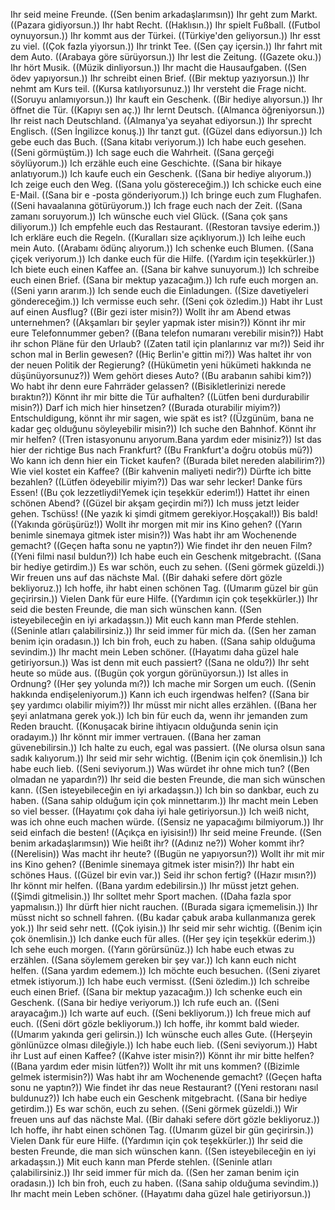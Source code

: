 Ihr seid meine Freunde. ((Sen benim arkadaşlarımsın))
Ihr geht zum Markt. ((Pazara gidiyorsun.))
Ihr habt Recht. ((Haklısın.))
Ihr spielt Fußball. ((Futbol oynuyorsun.))
Ihr kommt aus der Türkei. ((Türkiye'den geliyorsun.))
Ihr esst zu viel. ((Çok fazla yiyorsun.))
Ihr trinkt Tee. ((Sen çay içersin.))
Ihr fahrt mit dem Auto. ((Arabaya göre sürüyorsun.))
Ihr lest die Zeitung. ((Gazete oku.))
Ihr hört Musik. ((Müzik dinliyorsun.))
Ihr macht die Hausaufgaben. ((Sen ödev yapıyorsun.))
Ihr schreibt einen Brief. ((Bir mektup yazıyorsun.))
Ihr nehmt am Kurs teil. ((Kursa katılıyorsunuz.))
Ihr versteht die Frage nicht. ((Soruyu anlamıyorsun.))
Ihr kauft ein Geschenk. ((Bir hediye alıyorsun.))
Ihr öffnet die Tür. ((Kapıyı sen aç.))
Ihr lernt Deutsch. ((Almanca öğreniyorsun.))
Ihr reist nach Deutschland. ((Almanya'ya seyahat ediyorsun.))
Ihr sprecht Englisch. ((Sen İngilizce konuş.))
Ihr tanzt gut. ((Güzel dans ediyorsun.))
Ich gebe euch das Buch. ((Sana kitabı veriyorum.))
Ich habe euch gesehen. ((Seni görmüştüm.))
Ich sage euch die Wahrheit. ((Sana gerçeği söylüyorum.))
Ich erzähle euch eine Geschichte. ((Sana bir hikaye anlatıyorum.))
Ich kaufe euch ein Geschenk. ((Sana bir hediye alıyorum.))
Ich zeige euch den Weg. ((Sana yolu göstereceğim.))
Ich schicke euch eine E-Mail. ((Sana bir e -posta gönderiyorum.))
Ich bringe euch zum Flughafen. ((Seni havaalanına götürüyorum.))
Ich frage euch nach der Zeit. ((Sana zamanı soruyorum.))
Ich wünsche euch viel Glück. ((Sana çok şans diliyorum.))
Ich empfehle euch das Restaurant. ((Restoran tavsiye ederim.))
Ich erkläre euch die Regeln. ((Kuralları size açıklıyorum.))
Ich leihe euch mein Auto. ((Arabamı ödünç alıyorum.))
Ich schenke euch Blumen. ((Sana çiçek veriyorum.))
Ich danke euch für die Hilfe. ((Yardım için teşekkürler.))
Ich biete euch einen Kaffee an. ((Sana bir kahve sunuyorum.))
Ich schreibe euch einen Brief. ((Sana bir mektup yazacağım.))
Ich rufe euch morgen an. ((Seni yarın ararım.))
Ich sende euch die Einladungen. ((Size davetiyeleri göndereceğim.))
Ich vermisse euch sehr. ((Seni çok özledim.))
Habt ihr Lust auf einen Ausflug? ((Bir gezi ister misin?))
Wollt ihr am Abend etwas unternehmen? ((Akşamları bir şeyler yapmak ister misin?))
Könnt ihr mir eure Telefonnummer geben? ((Bana telefon numaranı verebilir misin?))
Habt ihr schon Pläne für den Urlaub? ((Zaten tatil için planlarınız var mı?))
Seid ihr schon mal in Berlin gewesen? ((Hiç Berlin'e gittin mi?))
Was haltet ihr von der neuen Politik der Regierung? ((Hükümetin yeni hükümeti hakkında ne düşünüyorsunuz?))
Wem gehört dieses Auto? ((Bu arabanın sahibi kim?))
Wo habt ihr denn eure Fahrräder gelassen? ((Bisikletlerinizi nerede bıraktın?))
Könnt ihr mir bitte die Tür aufhalten? ((Lütfen beni durdurabilir misin?))
Darf ich mich hier hinsetzen? ((Burada oturabilir miyim?))
Entschuldigung, könnt ihr mir sagen, wie spät es ist? ((Üzgünüm, bana ne kadar geç olduğunu söyleyebilir misin?))
Ich suche den Bahnhof. Könnt ihr mir helfen? ((Tren istasyonunu arıyorum.Bana yardım eder misiniz?))
Ist das hier der richtige Bus nach Frankfurt? ((Bu Frankfurt'a doğru otobüs mü?))
Wo kann ich denn hier ein Ticket kaufen? ((Burada bilet nereden alabilirim?))
Wie viel kostet ein Kaffee? ((Bir kahvenin maliyeti nedir?))
Dürfte ich bitte bezahlen? ((Lütfen ödeyebilir miyim?))
Das war sehr lecker! Danke fürs Essen! ((Bu çok lezzetliydi!Yemek için teşekkür ederim!))
Hattet ihr einen schönen Abend? ((Güzel bir akşam geçirdin mi?))
Ich muss jetzt leider gehen. Tschüss! ((Ne yazık ki şimdi gitmem gerekiyor.Hoşçakal!))
Bis bald! ((Yakında görüşürüz!))
Wollt ihr morgen mit mir ins Kino gehen? ((Yarın benimle sinemaya gitmek ister misin?))
Was habt ihr am Wochenende gemacht? ((Geçen hafta sonu ne yaptın?))
Wie findet ihr den neuen Film? ((Yeni filmi nasıl buldun?))
Ich habe euch ein Geschenk mitgebracht. ((Sana bir hediye getirdim.))
Es war schön, euch zu sehen. ((Seni görmek güzeldi.))
Wir freuen uns auf das nächste Mal. ((Bir dahaki sefere dört gözle bekliyoruz.))
Ich hoffe, ihr habt einen schönen Tag. ((Umarım güzel bir gün geçirirsin.))
Vielen Dank für eure Hilfe. ((Yardımın için çok teşekkürler.))
Ihr seid die besten Freunde, die man sich wünschen kann. ((Sen isteyebileceğin en iyi arkadaşsın.))
Mit euch kann man Pferde stehlen. ((Seninle atları çalabilirsiniz.))
Ihr seid immer für mich da. ((Sen her zaman benim için oradasın.))
Ich bin froh, euch zu haben. ((Sana sahip olduğuma sevindim.))
Ihr macht mein Leben schöner. ((Hayatımı daha güzel hale getiriyorsun.))
Was ist denn mit euch passiert? ((Sana ne oldu?))
Ihr seht heute so müde aus. ((Bugün çok yorgun görünüyorsun.))
Ist alles in Ordnung? ((Her şey yolunda mı?))
Ich mache mir Sorgen um euch. ((Senin hakkında endişeleniyorum.))
Kann ich euch irgendwas helfen? ((Sana bir şey yardımcı olabilir miyim?))
Ihr müsst mir nicht alles erzählen. ((Bana her şeyi anlatmana gerek yok.))
Ich bin für euch da, wenn ihr jemanden zum Reden braucht. ((Konuşacak birine ihtiyacın olduğunda senin için oradayım.))
Ihr könnt mir immer vertrauen. ((Bana her zaman güvenebilirsin.))
Ich halte zu euch, egal was passiert. ((Ne olursa olsun sana sadık kalıyorum.))
Ihr seid mir sehr wichtig. ((Benim için çok önemlisin.))
Ich habe euch lieb. ((Seni seviyorum.))
Was würdet ihr ohne mich tun? ((Ben olmadan ne yapardın?))
Ihr seid die besten Freunde, die man sich wünschen kann. ((Sen isteyebileceğin en iyi arkadaşsın.))
Ich bin so dankbar, euch zu haben. ((Sana sahip olduğum için çok minnettarım.))
Ihr macht mein Leben so viel besser. ((Hayatımı çok daha iyi hale getiriyorsun.))
Ich weiß nicht, was ich ohne euch machen würde. ((Sensiz ne yapacağımı bilmiyorum.))
Ihr seid einfach die besten! ((Açıkça en iyisisin!))
Ihr seid meine Freunde. ((Sen benim arkadaşlarımsın))
Wie heißt ihr? ((Adınız ne?))
Woher kommt ihr? ((Nerelisin))
Was macht ihr heute? ((Bugün ne yapıyorsun?))
Wollt ihr mit mir ins Kino gehen? ((Benimle sinemaya gitmek ister misin?))
Ihr habt ein schönes Haus. ((Güzel bir evin var.))
Seid ihr schon fertig? ((Hazır mısın?))
Ihr könnt mir helfen. ((Bana yardım edebilirsin.))
Ihr müsst jetzt gehen. ((Şimdi gitmelisin.))
Ihr solltet mehr Sport machen. ((Daha fazla spor yapmalısın.))
Ihr dürft hier nicht rauchen. ((Burada sigara içmemelisin.))
Ihr müsst nicht so schnell fahren. ((Bu kadar çabuk araba kullanmanıza gerek yok.))
Ihr seid sehr nett. ((Çok iyisin.))
Ihr seid mir sehr wichtig. ((Benim için çok önemlisin.))
Ich danke euch für alles. ((Her şey için teşekkür ederim.))
Ich sehe euch morgen. ((Yarın görürsünüz.))
Ich habe euch etwas zu erzählen. ((Sana söylemem gereken bir şey var.))
Ich kann euch nicht helfen. ((Sana yardım edemem.))
Ich möchte euch besuchen. ((Seni ziyaret etmek istiyorum.))
Ich habe euch vermisst. ((Seni özledim.))
Ich schreibe euch einen Brief. ((Sana bir mektup yazacağım.))
Ich schenke euch ein Geschenk. ((Sana bir hediye veriyorum.))
Ich rufe euch an. ((Seni arayacağım.))
Ich warte auf euch. ((Seni bekliyorum.))
Ich freue mich auf euch. ((Seni dört gözle bekliyorum.))
Ich hoffe, ihr kommt bald wieder. ((Umarım yakında geri gelirsin.))
Ich wünsche euch alles Gute. ((Herşeyin gönlünüzce olması dileğiyle.))
Ich habe euch lieb. ((Seni seviyorum.))
Habt ihr Lust auf einen Kaffee? ((Kahve ister misin?))
Könnt ihr mir bitte helfen? ((Bana yardım eder misin lütfen?))
Wollt ihr mit uns kommen? ((Bizimle gelmek istermisin?))
Was habt ihr am Wochenende gemacht? ((Geçen hafta sonu ne yaptın?))
Wie findet ihr das neue Restaurant? ((Yeni restoranı nasıl buldunuz?))
Ich habe euch ein Geschenk mitgebracht. ((Sana bir hediye getirdim.))
Es war schön, euch zu sehen. ((Seni görmek güzeldi.))
Wir freuen uns auf das nächste Mal. ((Bir dahaki sefere dört gözle bekliyoruz.))
Ich hoffe, ihr habt einen schönen Tag. ((Umarım güzel bir gün geçirirsin.))
Vielen Dank für eure Hilfe. ((Yardımın için çok teşekkürler.))
Ihr seid die besten Freunde, die man sich wünschen kann. ((Sen isteyebileceğin en iyi arkadaşsın.))
Mit euch kann man Pferde stehlen. ((Seninle atları çalabilirsiniz.))
Ihr seid immer für mich da. ((Sen her zaman benim için oradasın.))
Ich bin froh, euch zu haben. ((Sana sahip olduğuma sevindim.))
Ihr macht mein Leben schöner. ((Hayatımı daha güzel hale getiriyorsun.))

